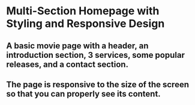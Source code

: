 # Multi-Section Homepage with Styling and Responsive Design
## A basic movie page with a header, an introduction section, 3 services, some popular releases, and a contact section.
## The page is responsive to the size of the screen so that you can properly see its content.